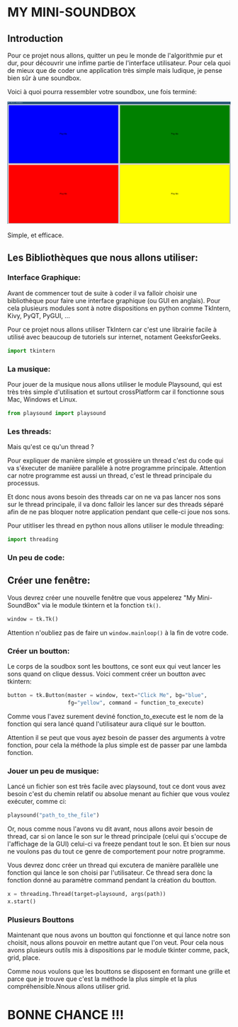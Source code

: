 # MY MINI-SOUNDBOX

## Introduction

Pour ce projet nous allons, quitter un peu le monde de l'algorithmie pur et dur, pour découvrir une infime partie de l'interface utilisateur.
Pour cela quoi de mieux que de coder une application très simple mais ludique, je pense bien sûr à une soundbox.

Voici à quoi pourra ressembler votre soundbox, une fois terminé:

![image](Soundbox.png)

Simple, et efficace.

## Les Bibliothèques que nous allons utiliser:

### Interface Graphique:

Avant de commencer tout de suite à coder il va falloir choisir une bibliothèque pour faire une interface graphique (ou GUI en anglais). Pour cela plusieurs modules sont à notre dispositions en python comme TkIntern, Kivy, PyQT, PyGUI, ...

Pour ce projet nous allons utiliser TkIntern car c'est une librairie facile à utilisé avec beaucoup de tutoriels sur internet, notament GeeksforGeeks.

```python
import tkintern
```

### La musique:

Pour jouer de la musique nous allons utiliser le module Playsound, qui est très très simple d'utilisation et surtout crossPlatform car il fonctionne sous Mac, Windows et Linux.

```python
from playsound import playsound
```

### Les threads:

Mais qu'est ce qu'un thread ?

Pour expliquer de manière simple et grossière un thread c'est du code qui va s'éxecuter de manière parallèle à notre programme principale. Attention car notre programme est aussi un thread, c'est le thread principale du processus.

Et donc nous avons besoin des threads car on ne va pas lancer nos sons sur le thread principale, il va donc falloir les lancer sur des threads séparé afin de ne pas bloquer notre application pendant que celle-ci joue nos sons.

Pour utitliser les thread en python nous allons utiliser le module threading:

```python
import threading
```

### Un peu de code:

## Créer une fenêtre:

Vous devrez créer une nouvelle fenêtre que vous appelerez "My Mini-SoundBox" via le module tkintern et la fonction `tk()`.

```python
window = tk.Tk()
```

Attention n'oubliez pas de faire un `window.mainloop()` à la fin de votre code.

### Créer un boutton:

Le corps de la soudbox sont les bouttons, ce sont eux qui veut lancer les sons quand on clique dessus. Voici comment créer un boutton avec tkintern:

```python
button = tk.Button(master = window, text="Click Me", bg="blue",
                   fg="yellow", command = function_to_execute)
```
Comme vous l'avez surement deviné fonction_to_execute est le nom de la fonction qui sera lancé quand l'utilisateur aura cliqué sur le boutton.

Attention il se peut que vous ayez besoin de passer des arguments à votre fonction, pour cela la méthode la plus simple est de passer par une lambda fonction.

### Jouer un peu de musique:

Lancé un fichier son est très facile avec playsound, tout ce dont vous avez besoin c'est du chemin relatif ou absolue menant au fichier que vous voulez exécuter, comme ci:

```python
playsound("path_to_the_file")
```

Or, nous comme nous l'avons vu dit avant, nous allons avoir besoin de thread, car si on lance le son sur le thread principale (celui qui s'occupe de l'affichage de la GUI) celui-ci va freeze pendant tout le son. Et bien sur nous ne voulons pas du tout ce genre de comportement pour notre programme.

Vous devrez donc créer un thread qui excutera de manière parallèle une fonction qui lance le son choisi par l'utilisateur.
Ce thread sera donc la fonction donné au paramètre command pendant la création du boutton.

```python
x = threading.Thread(target=playsound, args(path))
x.start()
```
### Plusieurs Bouttons

Maintenant que nous avons un boutton qui fonctionne et qui lance notre son choisit, nous allons pouvoir en mettre autant que l'on veut.
Pour cela nous avons plusieurs outils mis à dispositions par le module tkinter comme, pack, grid, place.

Comme nous voulons que les bouttons se disposent en formant une grille et parce que je trouve que c'est la méthode la plus simple et la plus compréhensible.Nnous allons utiliser grid.

# BONNE CHANCE !!!
